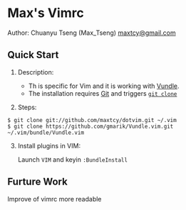 Max's Vimrc
===========
Author: Chuanyu Tseng (Max_Tseng) <maxtcy@gmail.com>

Quick Start
----------------
1. Description:
	* Th is specific for Vim and it is working with [Vundle](https://github.com/gmarik/Vundle.vim).
	* The installation requires [Git](http://git-scm.com/) and triggers [`git clone`](http://gitref.org/creating/#clone)

2. Steps:

```
$ git clone git://github.com/maxtcy/dotvim.git ~/.vim
$ git clone https://github.com/gmarik/Vundle.vim.git ~/.vim/bundle/Vundle.vim
```

3. Install plugins in VIM:

	Launch `VIM` and keyin `:BundleInstall`

Furture Work
------------
Improve of vimrc more readable
